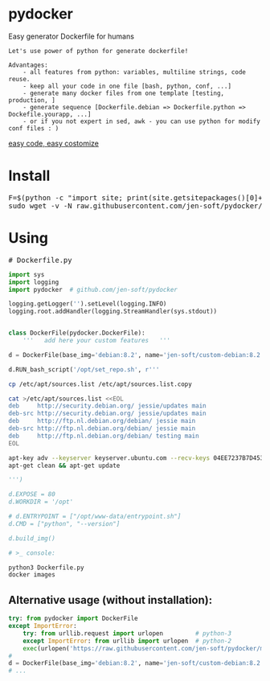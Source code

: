 # pydocker
Easy generator Dockerfile for humans

    Let's use power of python for generate dockerfile!
    
    Advantages:
        - all features from python: variables, multiline strings, code reuse.
        - keep all your code in one file [bash, python, conf, ...]
        - generate many docker files from one template [testing, production, ]
        - generate sequence [Dockerfile.debian => Dockerfile.python => Dockefile.yourapp, ...]
        - or if you not expert in sed, awk - you can use python for modify conf files : )
<a href="https://github.com/jen-soft/pydocker/blob/master/pydocker.py#L104" target="_blank">easy code, easy costomize</a>

# Install
<pre>
F=$(python -c "import site; print(site.getsitepackages()[0]+'/pydocker.py')")
sudo wget -v -N raw.githubusercontent.com/jen-soft/pydocker/master/pydocker.py -O $F
</pre>

# Using 
<pre># Dockerfile.py</pre>
```python
import sys
import logging
import pydocker  # github.com/jen-soft/pydocker

logging.getLogger('').setLevel(logging.INFO)
logging.root.addHandler(logging.StreamHandler(sys.stdout))


class DockerFile(pydocker.DockerFile):
    '''   add here your custom features   '''

d = DockerFile(base_img='debian:8.2', name='jen-soft/custom-debian:8.2')

d.RUN_bash_script('/opt/set_repo.sh', r'''
```
```bash
cp /etc/apt/sources.list /etc/apt/sources.list.copy

cat >/etc/apt/sources.list <<EOL
deb     http://security.debian.org/ jessie/updates main
deb-src http://security.debian.org/ jessie/updates main
deb     http://ftp.nl.debian.org/debian/ jessie main
deb-src http://ftp.nl.debian.org/debian/ jessie main
deb     http://ftp.nl.debian.org/debian/ testing main
EOL

apt-key adv --keyserver keyserver.ubuntu.com --recv-keys 04EE7237B7D453EC
apt-get clean && apt-get update
```
```python
''')

d.EXPOSE = 80
d.WORKDIR = '/opt'

# d.ENTRYPOINT = ["/opt/www-data/entrypoint.sh"]
d.CMD = ["python", "--version"]

d.build_img()

```

```bash
# >_ console:

python3 Dockerfile.py
docker images
```


## Alternative usage (without installation):
```python
try: from pydocker import DockerFile
except ImportError:
    try: from urllib.request import urlopen         # python-3
    except ImportError: from urllib import urlopen  # python-2
    exec(urlopen('https://raw.githubusercontent.com/jen-soft/pydocker/master/pydocker.py').read())
#
d = DockerFile(base_img='debian:8.2', name='jen-soft/custom-debian:8.2')
# ...
```
